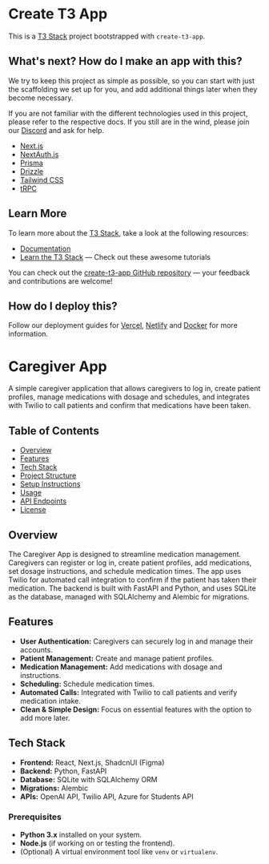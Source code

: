 # Create T3 App

This is a [T3 Stack](https://create.t3.gg/) project bootstrapped with `create-t3-app`.

## What's next? How do I make an app with this?

We try to keep this project as simple as possible, so you can start with just the scaffolding we set up for you, and add additional things later when they become necessary.

If you are not familiar with the different technologies used in this project, please refer to the respective docs. If you still are in the wind, please join our [Discord](https://t3.gg/discord) and ask for help.

- [Next.js](https://nextjs.org)
- [NextAuth.js](https://next-auth.js.org)
- [Prisma](https://prisma.io)
- [Drizzle](https://orm.drizzle.team)
- [Tailwind CSS](https://tailwindcss.com)
- [tRPC](https://trpc.io)

## Learn More

To learn more about the [T3 Stack](https://create.t3.gg/), take a look at the following resources:

- [Documentation](https://create.t3.gg/)
- [Learn the T3 Stack](https://create.t3.gg/en/faq#what-learning-resources-are-currently-available) — Check out these awesome tutorials

You can check out the [create-t3-app GitHub repository](https://github.com/t3-oss/create-t3-app) — your feedback and contributions are welcome!

## How do I deploy this?

Follow our deployment guides for [Vercel](https://create.t3.gg/en/deployment/vercel), [Netlify](https://create.t3.gg/en/deployment/netlify) and [Docker](https://create.t3.gg/en/deployment/docker) for more information.




# Caregiver App

A simple caregiver application that allows caregivers to log in, create patient profiles, manage medications with dosage and schedules, and integrates with Twilio to call patients and confirm that medications have been taken.

## Table of Contents

- [Overview](#overview)
- [Features](#features)
- [Tech Stack](#tech-stack)
- [Project Structure](#project-structure)
- [Setup Instructions](#setup-instructions)
- [Usage](#usage)
- [API Endpoints](#api-endpoints)
- [License](#license)

## Overview

The Caregiver App is designed to streamline medication management. Caregivers can register or log in, create patient profiles, add medications, set dosage instructions, and schedule medication times. The app uses Twilio for automated call integration to confirm if the patient has taken their medication. The backend is built with FastAPI and Python, and uses SQLite as the database, managed with SQLAlchemy and Alembic for migrations.

## Features

- **User Authentication:** Caregivers can securely log in and manage their accounts.
- **Patient Management:** Create and manage patient profiles.
- **Medication Management:** Add medications with dosage and instructions.
- **Scheduling:** Schedule medication times.
- **Automated Calls:** Integrated with Twilio to call patients and verify medication intake.
- **Clean & Simple Design:** Focus on essential features with the option to add more later.

## Tech Stack

- **Frontend:** React, Next.js, ShadcnUI (Figma)
- **Backend:** Python, FastAPI
- **Database:** SQLite with SQLAlchemy ORM
- **Migrations:** Alembic
- **APIs:** OpenAI API, Twilio API, Azure for Students API




### Prerequisites

- **Python 3.x** installed on your system.
- **Node.js** (if working on or testing the frontend).
- (Optional) A virtual environment tool like `venv` or `virtualenv`.



